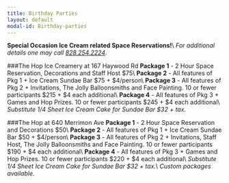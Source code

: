 ```yaml
---
title: Birthday Parties
layout: default
modal-id: Birthday-parties
---
```

**Special Occasion Ice Cream related Space Reservations!**\\
*For additional details one may call <a href="tel:+8282542224">828.254.2224</a>*.
    
###The Hop Ice Creamery at 167 Haywood Rd
**Package 1** - 2 Hour Space Reservation, Decorations and Staff Host $75\\
**Package 2** - All features of Pkg 1 + Ice Cream Sundae Bar $75 + $4/person\\
**Package 3** - All features of Pkg 2 + Invitations, The Jolly Balloonsmiths and Face Painting. 10 or fewer participants $215 + $4 each additional\\
**Package 4** - All features of Pkg 3 + Games and Hop Prizes. 10 or fewer participants $245 + $4 each additional\\
*Substitute 1/4 Sheet Ice Cream Cake for Sundae Bar $32 + tax.*

###The Hop at 640 Merrimon Ave
**Package 1** - 2 Hour Space Reservation and Decorations $50\\
**Package 2** - All features of Pkg 1 + Ice Cream Sundae Bar $50 + $4/person\\
**Package 3** - All features of Pkg 2 + Invitations, Staff Host, The Jolly Balloonsmiths and Face Painting. 10 or fewer participants $190 + $4 each additional\\
**Package 4** - All features of Pkg 3 + Games and Hop Prizes. 10 or fewer participants $220 + $4 each additional\\
*Substitute 1/4 Sheet Ice Cream Cake for Sundae Bar $32 + tax.*\\
*Custom packages available.*
